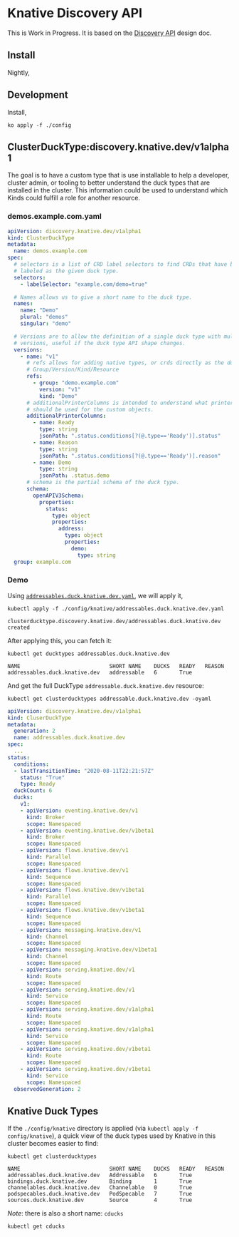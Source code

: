 # Knative Discovery API

This is Work in Progress. It is based on the [Discovery API](./docs/proposal.md)
design doc.

## Install

Nightly, 

## Development

Install, 

```shell script
ko apply -f ./config
```



## ClusterDuckType:discovery.knative.dev/v1alpha1

The goal is to have a custom type that is use installable to help a developer,
cluster admin, or tooling to better understand the duck types that are installed
in the cluster. This information could be used to understand which Kinds could
fulfill a role for another resource.

### demos.example.com.yaml

```yaml
apiVersion: discovery.knative.dev/v1alpha1
kind: ClusterDuckType
metadata:
  name: demos.example.com
spec:
  # selectors is a list of CRD label selectors to find CRDs that have been
  # labeled as the given duck type.
  selectors:
    - labelSelector: "example.com/demo=true"

  # Names allows us to give a short name to the duck type.
  names:
    name: "Demo"
    plural: "demos"
    singular: "demo"

  # Versions are to allow the definition of a single duck type with multiple
  # versions, useful if the duck type API shape changes.
  versions:
    - name: "v1"
      # refs allows for adding native types, or crds directly as the ducks via
      # Group/Version/Kind/Resource
      refs:
        - group: "demo.example.com"
          version: "v1"
          kind: "Demo"
      # additionalPrinterColumns is intended to understand what printer columns
      # should be used for the custom objects.
      additionalPrinterColumns:
        - name: Ready
          type: string
          jsonPath: ".status.conditions[?(@.type=='Ready')].status"
        - name: Reason
          type: string
          jsonPath: ".status.conditions[?(@.type=='Ready')].reason"
        - name: Demo
          type: string
          jsonPath: .status.demo
      # schema is the partial schema of the duck type.
      schema:
        openAPIV3Schema:
          properties:
            status:
              type: object
              properties:
                address:
                  type: object
                  properties:
                    demo:
                      type: string
  group: example.com
```

### Demo

Using [`addressables.duck.knative.dev.yaml`](./config/knative/addressables.duck.knative.dev.yaml), we will apply it,

```shell
kubectl apply -f ./config/knative/addressables.duck.knative.dev.yaml
```

```text
clusterducktype.discovery.knative.dev/addressables.duck.knative.dev created
```

After applying this, you can fetch it:

```shell
kubectl get ducktypes addressables.duck.knative.dev
```

```text
NAME                            SHORT NAME    DUCKS   READY   REASON
addressables.duck.knative.dev   addressable   6       True
```

And get the full DuckType `addressable.duck.knative.dev` resource:

```shell
kubectl get clusterducktypes addressable.duck.knative.dev -oyaml
```

```yaml
apiVersion: discovery.knative.dev/v1alpha1
kind: CluserDuckType
metadata:
  generation: 2
  name: addressables.duck.knative.dev
spec:
  ...
status:
  conditions:
  - lastTransitionTime: "2020-08-11T22:21:57Z"
    status: "True"
    type: Ready
  duckCount: 6
  ducks:
    v1:
    - apiVersion: eventing.knative.dev/v1
      kind: Broker
      scope: Namespaced
    - apiVersion: eventing.knative.dev/v1beta1
      kind: Broker
      scope: Namespaced
    - apiVersion: flows.knative.dev/v1
      kind: Parallel
      scope: Namespaced
    - apiVersion: flows.knative.dev/v1
      kind: Sequence
      scope: Namespaced
    - apiVersion: flows.knative.dev/v1beta1
      kind: Parallel
      scope: Namespaced
    - apiVersion: flows.knative.dev/v1beta1
      kind: Sequence
      scope: Namespaced
    - apiVersion: messaging.knative.dev/v1
      kind: Channel
      scope: Namespaced
    - apiVersion: messaging.knative.dev/v1beta1
      kind: Channel
      scope: Namespaced
    - apiVersion: serving.knative.dev/v1
      kind: Route
      scope: Namespaced
    - apiVersion: serving.knative.dev/v1
      kind: Service
      scope: Namespaced
    - apiVersion: serving.knative.dev/v1alpha1
      kind: Route
      scope: Namespaced
    - apiVersion: serving.knative.dev/v1alpha1
      kind: Service
      scope: Namespaced
    - apiVersion: serving.knative.dev/v1beta1
      kind: Route
      scope: Namespaced
    - apiVersion: serving.knative.dev/v1beta1
      kind: Service
      scope: Namespaced
  observedGeneration: 2
```

## Knative Duck Types

If the `./config/knative` directory is applied (via
`kubectl apply -f config/knative`), a quick view of the duck types used by Knative in this cluster
becomes easier to find:

```shell
kubectl get clusterducktypes
```

```text
NAME                            SHORT NAME    DUCKS   READY   REASON
addressables.duck.knative.dev   Addressable   6       True
bindings.duck.knative.dev       Binding       1       True
channelables.duck.knative.dev   Channelable   0       True
podspecables.duck.knative.dev   PodSpecable   7       True
sources.duck.knative.dev        Source        4       True
```

_Note_: there is also a short name: `cducks`

```shell
kubectl get cducks
``` 